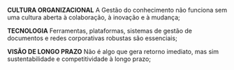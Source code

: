 **CULTURA ORGANIZACIONAL**
	A Gestão do conhecimento não funciona sem uma cultura aberta à colaboração, à inovação e à mudança;

**TECNOLOGIA**
	Ferramentas, plataformas, sistemas de gestão de documentos e redes corporativas robustas são essenciais;

**VISÃO DE LONGO PRAZO**
	Não é algo que gera retorno imediato, mas sim sustentabilidade e competitividade à longo prazo;